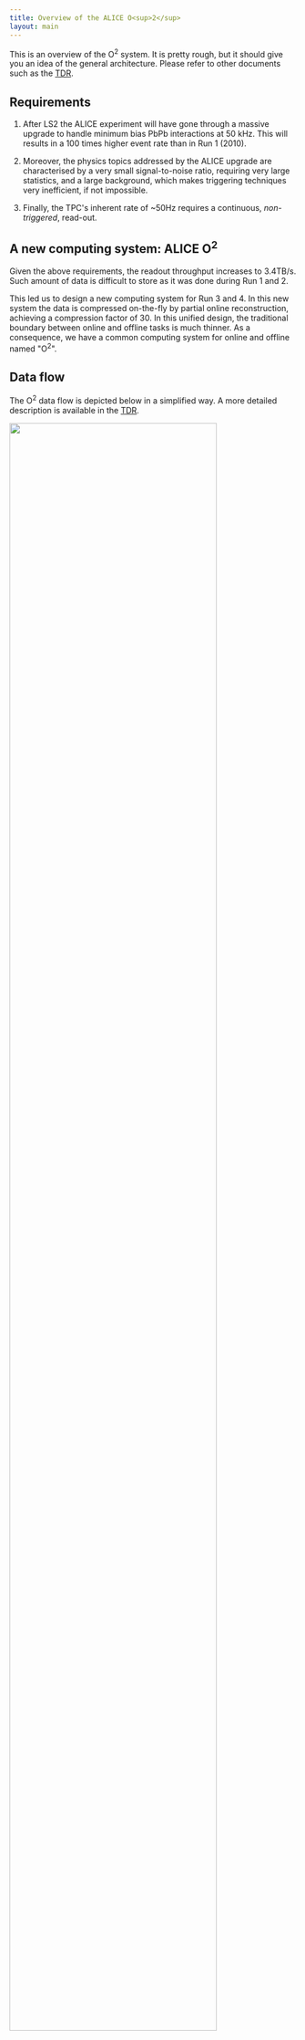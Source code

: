 ```yaml
---
title: Overview of the ALICE O<sup>2</sup>
layout: main
---
```


This is an overview of the O<sup>2</sup> system. It is pretty rough, but it should give you an idea of the general architecture. Please refer to other documents such as the [TDR](https://cds.cern.ch/record/2011297).

## Requirements

1. After LS2 the ALICE experiment will have gone through a massive upgrade to handle minimum bias PbPb interactions at 50 kHz. This will results in a 100 times higher event rate than in Run 1 (2010).

2. Moreover, the physics topics addressed by the ALICE upgrade are characterised by a very small signal-to-noise ratio, requiring very large statistics, and a large background, which makes triggering techniques very inefficient, if not impossible.

3. Finally, the TPC's inherent rate of ~50Hz requires a continuous, _non-triggered_, read-out.

## A new computing system: ALICE O<sup>2</sup>

 Given the above requirements, the readout throughput increases to 3.4TB/s. Such amount of data is difficult to store as it was done during Run 1 and 2.

This led us to design a new computing system for Run 3 and 4. In this new system the data is compressed on-the-fly by partial online reconstruction, achieving a compression factor of 30. In this unified design, the traditional boundary between online and offline tasks is much thinner. As a consequence, we have a common computing system for online and offline named "O<sup>2</sup>".

## Data flow

The O<sup>2</sup> data flow is depicted below in a simplified way. A more detailed description is available in the [TDR](https://cds.cern.ch/record/2011297).

<img src="{{site.baseurl}}/images/dataflow.png" style="width:85%"/>
